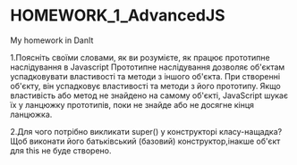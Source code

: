 # HOMEWORK_1_AdvancedJS
My homework in DanIt
 
 1.Поясніть своїми словами, як ви розумієте, як працює прототипне наслідування в Javascript
Прототипне наслідування дозволяє об'єктам успадковувати властивості та методи з іншого об'єкта. При створенні об'єкту, він успадковує властивості та методи з його прототипу. Якщо властивість або метод не знайдено на самому об'єкті, JavaScript шукає їх у ланцюжку прототипів, поки не знайде або не досягне кінця ланцюжка.

2.Для чого потрібно викликати super() у конструкторі класу-нащадка?
Щоб виконати його батьківський (базовий) конструктор,інакше об'єкт для this не буде створено.